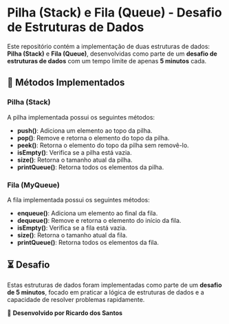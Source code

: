 # Pilha (Stack) e Fila (Queue) - Desafio de Estruturas de Dados

Este repositório contém a implementação de duas estruturas de dados: **Pilha (Stack)** e **Fila (Queue)**, desenvolvidas como parte de um **desafio de estruturas de dados** com um tempo limite de apenas **5 minutos** cada.

## 📌 Métodos Implementados

### Pilha (Stack)
A pilha implementada possui os seguintes métodos:

- **push()**: Adiciona um elemento ao topo da pilha.
- **pop()**: Remove e retorna o elemento do topo da pilha.
- **peek()**: Retorna o elemento do topo da pilha sem removê-lo.
- **isEmpty()**: Verifica se a pilha está vazia.
- **size()**: Retorna o tamanho atual da pilha.
- **printQueue()**: Retorna todos os elementos da pilha.

### Fila (MyQueue)
A fila implementada possui os seguintes métodos:

- **enqueue()**: Adiciona um elemento ao final da fila.
- **dequeue()**: Remove e retorna o elemento do início da fila.
- **isEmpty()**: Verifica se a fila está vazia.
- **size()**: Retorna o tamanho atual da fila.
- **printQueue()**: Retorna todos os elementos da fila.

## ⏳ Desafio

Estas estruturas de dados foram implementadas como parte de um **desafio de 5 minutos**, focado em praticar a lógica de estruturas de dados e a capacidade de resolver problemas rapidamente.

📌 **Desenvolvido por Ricardo dos Santos**
